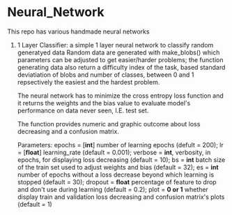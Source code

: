 # Neural_Network
This repo has various handmade neural networks

1. 1 Layer Classifier: a simple 1 layer neural network to classify random generatyed data
   Random data are generated with make_blobs() which parameters can be adjusted to get easier/harder problems; the function generating    data also return a difficulty index of the task, based standard deviatiation of blobs and number of classes, between 0 and 1           repsectively the easiest and the hardest problem.
   
   The neural network has to minimize the cross entropy loss function and it returns the weights and the bias value to evaluate           model's    performance on data never seen, I.E. test set.
   
   The function provides numeric and graphic outcome about loss decreasing and a confusion matrix.
   
   Parameters: epochs = [**int**] number of learning epochs (defult = 200); lr = [**float**] learning_rate (default = 0.001); verbose = **int**, verbosity, in epochs, for displaying loss decreasing (default = 10); bs = **int** batch size of the train set used to adjust weights and bias (default = 32); es = **int** number of epochs without a loss decrease beyond which learning is stopped (default = 30); dropout = **float** percentage of feature to drop and don't use during learning (default = 0.2); plot = **0 or 1** whether display train and validation loss decreasing and confusion matrix's plots (default = 1)
